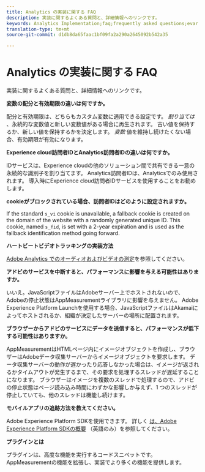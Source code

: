 ```yaml
---
title: Analytics の実装に関する FAQ
description: 実装に関するよくある質問と、詳細情報へのリンクです。
keywords: Analytics Implementation;faq;frequently asked questions;evar expiration;custom event visibility;timestamp;visitor id grace period;visitor id;Experience Cloud visitor id;analytics visitor id;dtm;heartbeat;cookies;tracking server;performance;javascript;data collection;s_code version;s_code debug;track link types;track video;track mobile app;first party cookie;ssl certificate;certification expiration;certificate expiration;plugins;data insertion api;500 error;500;Manage user;manage group;users;groups
translation-type: tm+mt
source-git-commit: d1db8da65faac1bf09fa2a290a2645092b542a35

---
```



# Analytics の実装に関する FAQ

実装に関するよくある質問と、詳細情報へのリンクです。

**変数の配分と有効期限の違いは何ですか。**

配分と有効期限は、どちらもカスタム変数に適用できる設定です。 *割り当ては* 、永続的な変数値と新しい変数値がある場合に再生されます。 古い値を保持するか、新しい値を保持するかを決定します。 *変数* 値を維持し続けたくない場合、有効期限が有効になります。

**Experience cloud訪問者IDとAnalytics訪問者IDの違いは何ですか。**

IDサービスは、Experience cloudの他のソリューション間で共有できる一意の永続的な識別子を割り当てます。 Analytics訪問者IDは、Analyticsでのみ使用されます。 導入時にExperience cloud訪問者IDサービスを使用することをお勧めします。

**cookieがブロックされている場合、訪問者IDはどのように設定されますか。**

If the standard `s_vi` cookie is unavailable, a fallback cookie is created on the domain of the website with a randomly generated unique ID. This cookie, named `s_fid`, is set with a 2-year expiration and is used as the fallback identification method going forward.

**ハートビートビデオトラッキングの実装方法**

[Adobe Analytics でのオーディオおよびビデオの測定](https://docs.adobe.com/content/help/en/media-analytics/using/media-overview.html)を参照してください。

**アドビのサービスを中断すると、パフォーマンスに影響を与える可能性はありますか。**

いいえ。JavaScriptファイルはAdobeサーバー上でホストされないので、Adobeの停止状態はAppMeasurementライブラリに影響を与えません。 Adobe Experience Platform Launchを使用する場合、JavaScriptファイルはAkamaiによってホストされるか、組織が決定したサーバーの場所に配置されます。

**ブラウザーからアドビのサービスにデータを送信すると、パフォーマンスが低下する可能性はありますか。**

AppMeasurementはHTMLページ内にイメージオブジェクトを作成し、ブラウザーはAdobeデータ収集サーバーからイメージオブジェクトを要求します。 データ収集サーバーの動作が遅かったり応答しなかった場合は、イメージが返されるかタイムアウトが発生するまで、その要求を処理するスレッドが遅延することになります。 ブラウザーはイメージを複数のスレッドで処理するので、アドビの停止状態はページ読み込み時間にわずかな影響しか与えず、1 つのスレッドが停止していても、他のスレッドは機能し続けます。

**モバイルアプリの追跡方法を教えてください。**

Adobe Experience Platform SDKを使用できます。 詳しく [は、Adobe Experience Platform SDKの概要](https://aep-sdks.gitbook.io/docs/) （英語のみ）を参照してください。

**プラグインとは**

プラグインは、高度な機能を実行するコードスニペットです。 AppMeasurementの機能を拡張し、実装でより多くの機能を提供します。
